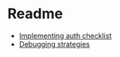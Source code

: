 # Readme

- [Implementing auth checklist](./implementing-auth.md)
- [Debugging strategies](./debug-strats.md)
